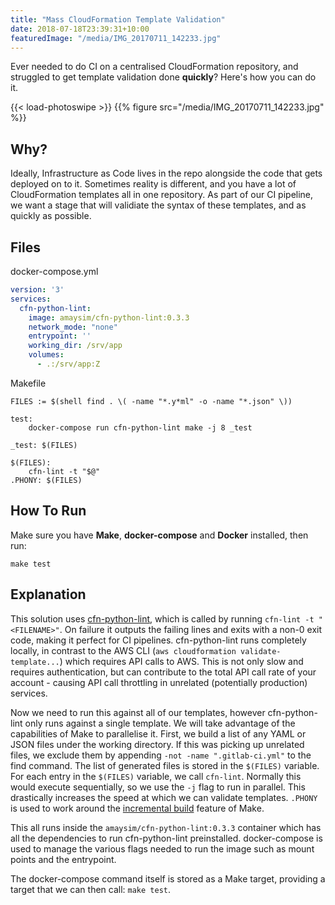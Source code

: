 ```yaml
---
title: "Mass CloudFormation Template Validation"
date: 2018-07-18T23:39:31+10:00
featuredImage: "/media/IMG_20170711_142233.jpg"
---
```


Ever needed to do CI on a centralised CloudFormation repository, and struggled to get template validation done **quickly**? Here's how you can do it.

{{< load-photoswipe >}}
{{% figure src="/media/IMG_20170711_142233.jpg" %}}

## Why?

Ideally, Infrastructure as Code lives in the repo alongside the code that gets deployed on to it. Sometimes reality is different, and you have a lot of CloudFormation templates all in one repository. As part of our CI pipeline, we want a stage that will validiate the syntax of these templates, and as quickly as possible.

## Files

docker-compose.yml
```yaml
version: '3'
services:
  cfn-python-lint:
    image: amaysim/cfn-python-lint:0.3.3
    network_mode: "none"
    entrypoint: ''
    working_dir: /srv/app
    volumes:
      - .:/srv/app:Z
```

Makefile
```make
FILES := $(shell find . \( -name "*.y*ml" -o -name "*.json" \))

test:
	docker-compose run cfn-python-lint make -j 8 _test

_test: $(FILES)

$(FILES):
	cfn-lint -t "$@"
.PHONY: $(FILES)
```

## How To Run

Make sure you have **Make**, **docker-compose** and **Docker** installed, then run:

`make test`

## Explanation

This solution uses [cfn-python-lint](https://github.com/awslabs/cfn-python-lint), which is called by running `cfn-lint -t "<FILENAME>"`. On failure it outputs the failing lines and exits with a non-0 exit code, making it perfect for CI pipelines. cfn-python-lint runs completely locally, in contrast to the AWS CLI (`aws cloudformation validate-template...`) which requires API calls to AWS. This is not only slow and requires authentication, but can contribute to the total API call rate of your account - causing API call throttling in unrelated (potentially production) services.

Now we need to run this against all of our templates, however cfn-python-lint only runs against a single template. We will take advantage of the capabilities of Make to parallelise it. First, we build a list of any YAML or JSON files under the working directory. If this was picking up unrelated files, we exclude them by appending `-not -name ".gitlab-ci.yml"` to the find command. The list of generated files is stored in the `$(FILES)` variable. For each entry in the `$(FILES)` variable, we call `cfn-lint`. Normally this would execute sequentially, so we use the `-j` flag to run in parallel. This drastically increases the speed at which we can validate templates. `.PHONY` is used to work around the [incremental build](http://www.evanjones.ca/makefile-dependencies.html) feature of Make.

This all runs inside the `amaysim/cfn-python-lint:0.3.3` container which has all the dependencies to run cfn-python-lint preinstalled. docker-compose is used to manage the various flags needed to run the image such as mount points and the entrypoint.

The docker-compose command itself is stored as a Make target, providing a target that we can then call: `make test`.
